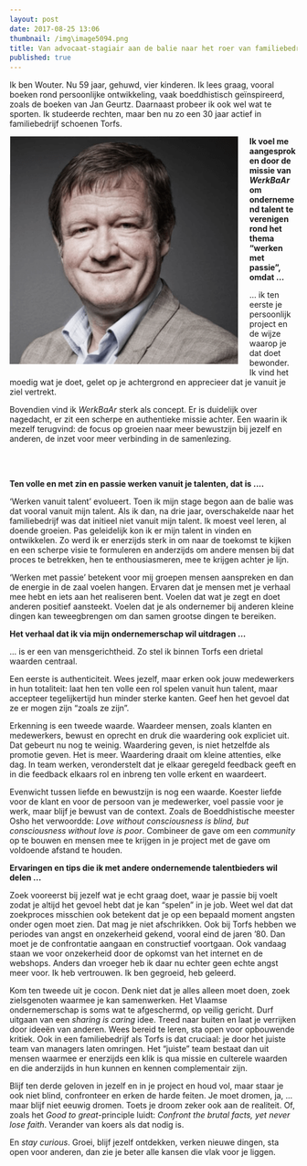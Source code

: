 ```yaml
---
layout: post
date: 2017-08-25 13:06
thumbnail: /img\image5094.png
title: Van advocaat-stagiair aan de balie naar het roer van familiebedrijf Torfs (jg. 1, afl. 4)
published: true
---
```


Ik ben Wouter. Nu 59 jaar, gehuwd, vier kinderen. Ik lees graag, vooral boeken rond persoonlijke ontwikkeling, vaak boeddhistisch geïnspireerd, zoals de boeken van Jan Geurtz. Daarnaast probeer ik ook wel wat te sporten. Ik studeerde rechten, maar ben nu zo een 30 jaar actief in familiebedrijf schoenen Torfs.

<img class="img-responsive" style="float: left;margin:0 20px 10px 0" src="/img\image5094.png">

**Ik voel me aangesproken door de missie van _WerkBaAr_  om ondernemend talent te verenigen rond het thema “werken met passie”, omdat …**

… ik ten eerste je persoonlijk project en de wijze waarop je dat doet bewonder. Ik vind het moedig wat je doet, gelet op je achtergrond en apprecieer dat je vanuit je ziel vertrekt.

Bovendien vind ik *WerkBaAr* sterk als concept. Er is duidelijk over nagedacht, er zit een scherpe en authentieke missie achter. Een waarin ik mezelf terugvind: de focus op groeien naar meer bewustzijn bij jezelf en anderen, de inzet voor meer verbinding in de samenlezing.

<br><br>

**Ten volle en met zin en passie werken vanuit je talenten, dat is ....**

‘Werken vanuit talent’ evolueert. Toen ik mijn stage begon aan de balie was dat vooral vanuit mijn talent. Als ik dan, na drie jaar, overschakelde naar het familiebedrijf was dat initieel niet vanuit mijn talent. Ik moest veel leren, al doende groeien. Pas geleidelijk kon ik er mijn talent in vinden en ontwikkelen. Zo werd ik er enerzijds sterk in om naar de toekomst te kijken en een scherpe visie te formuleren en anderzijds om andere mensen bij dat proces te betrekken, hen te enthousiasmeren, mee te krijgen achter je lijn.

‘Werken met passie’ betekent voor mij groepen mensen aanspreken en dan de energie in de zaal voelen hangen. Ervaren dat je mensen met je verhaal mee hebt en iets aan het realiseren bent. Voelen dat wat je zegt en doet anderen positief aansteekt. Voelen dat je als ondernemer bij anderen kleine dingen kan teweegbrengen om dan samen grootse dingen te bereiken.

**Het verhaal dat ik via mijn ondernemerschap wil uitdragen …**

... is er een van mensgerichtheid. Zo stel ik binnen Torfs een drietal waarden centraal.

Een eerste is authenticiteit. Wees jezelf, maar erken ook jouw medewerkers in hun totaliteit: laat hen  ten volle een rol spelen vanuit hun talent, maar accepteer tegelijkertijd hun minder sterke kanten. Geef hen het gevoel dat ze er mogen zijn “zoals ze zijn”.

Erkenning is een tweede waarde. Waardeer mensen, zoals klanten en medewerkers, bewust en oprecht en druk die waardering ook expliciet uit. Dat gebeurt nu nog te weinig. Waardering geven, is niet hetzelfde als promotie geven. Het is meer. Waardering draait om kleine attenties, elke dag. In team werken, veronderstelt dat je elkaar geregeld feedback geeft en in die feedback elkaars rol en inbreng ten volle erkent en waardeert.

Evenwicht tussen liefde en bewustzijn is nog een waarde. Koester liefde voor de klant en voor de persoon van je medewerker, voel passie voor je werk, maar blijf je bewust van de context. Zoals de Boeddhistische meester Osho het verwoordde: *Love without consciousness is blind, but consciousness without love is poor*. Combineer de gave om een *community* op te bouwen en mensen mee te krijgen in je project met de gave om voldoende afstand te houden.

**Ervaringen en tips die ik met andere ondernemende talentbieders wil delen ...**

Zoek vooreerst bij jezelf wat je echt graag doet, waar je passie bij voelt zodat je altijd het gevoel hebt dat je kan “spelen” in je job. Weet wel dat dat zoekproces misschien ook betekent dat je op een bepaald moment angsten onder ogen moet zien. Dat mag je niet afschrikken. Ook bij Torfs hebben we periodes van angst en onzekerheid gekend, vooral eind de jaren ’80. Dan moet je de confrontatie aangaan en constructief voortgaan. Ook vandaag staan we voor onzekerheid door de opkomst van het internet en de webshops. Anders dan vroeger heb ik daar nu echter geen echte angst meer voor. Ik heb vertrouwen. Ik ben gegroeid, heb geleerd.

Kom ten tweede uit je cocon. Denk niet dat je alles alleen moet doen, zoek zielsgenoten waarmee je kan samenwerken. Het Vlaamse ondernemerschap is soms wat te afgeschermd, op veilig gericht. Durf uitgaan van een *sharing is caring* idee. Treed naar buiten en laat je verrijken door ideeën van anderen. Wees bereid te leren, sta open voor opbouwende kritiek. Ook in een familiebedrijf als Torfs is dat cruciaal: je door het juiste team van managers laten omringen. Het “juiste” team bestaat dan uit mensen waarmee er enerzijds een klik is qua missie en culterele waarden en die anderzijds in hun kunnen en kennen complementair zijn.

Blijf ten derde geloven in jezelf en in je project en houd vol, maar staar je ook niet blind, confronteer en erken de harde feiten. Je moet dromen, ja, ... maar blijf niet eeuwig dromen. Toets je droom zeker ook aan de realiteit. Of, zoals het *Good to great*-principle luidt: *Confront the brutal facts, yet never lose faith*. Verander van koers als dat nodig is.

En *stay curious*. Groei, blijf jezelf ontdekken, verken nieuwe dingen, sta open voor anderen, dan zie je beter alle kansen die vlak voor je liggen.
